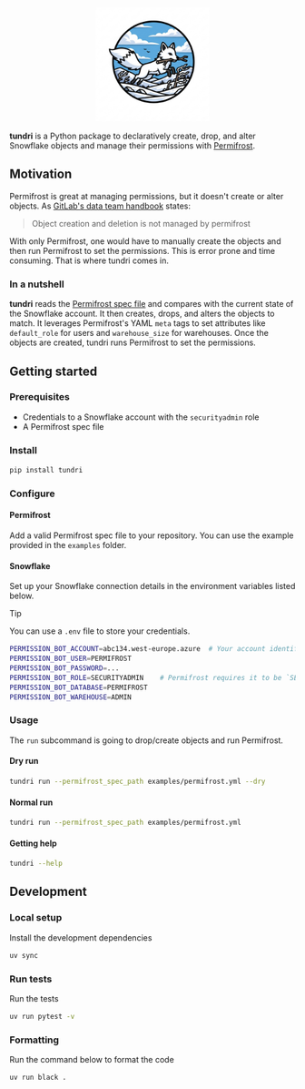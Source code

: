 <div align="center">
  <img src="docs/images/logo.jpg" alt="Snowflake Manager Logo" width="200">
</div>

**tundri** is a Python package to declaratively create, drop, and alter Snowflake objects and manage their permissions with [Permifrost](https://gitlab.com/gitlab-data/permifrost).

## Motivation

Permifrost is great at managing permissions, but it doesn't create or alter objects. As [GitLab's data team handbook](https://handbook.gitlab.com/handbook/enterprise-data/platform/permifrost/) states:
> Object creation and deletion is not managed by permifrost

With only Permifrost, one would have to manually create the objects and then run Permifrost to set the permissions. This is error prone and time consuming. That is where tundri comes in.

### In a nutshell
**tundri** reads the [Permifrost spec file](https://gitlab.com/gitlab-data/permifrost#spec_file) and compares with the current state of the Snowflake account. It then creates, drops, and alters the objects to match. It leverages Permifrost's YAML `meta` tags to set attributes like `default_role` for users and `warehouse_size` for warehouses. Once the objects are created, tundri runs Permifrost to set the permissions.

## Getting started

### Prerequisites

- Credentials to a Snowflake account with the `securityadmin` role
- A Permifrost spec file

### Install

```bash
pip install tundri
```

### Configure

#### Permifrost
Add a valid Permifrost spec file to your repository. You can use the example provided in the `examples` folder.

#### Snowflake
Set up your Snowflake connection details in the environment variables listed below.

> [!TIP]
> You can use a `.env` file to store your credentials.

```bash
PERMISSION_BOT_ACCOUNT=abc134.west-europe.azure  # Your account identifier
PERMISSION_BOT_USER=PERMIFROST
PERMISSION_BOT_PASSWORD=...
PERMISSION_BOT_ROLE=SECURITYADMIN    # Permifrost requires it to be `SECURITYADMIN`
PERMISSION_BOT_DATABASE=PERMIFROST
PERMISSION_BOT_WAREHOUSE=ADMIN
```

### Usage
The `run` subcommand is going to drop/create objects and run Permifrost.

#### Dry run
```bash
tundri run --permifrost_spec_path examples/permifrost.yml --dry
```

#### Normal run
```bash
tundri run --permifrost_spec_path examples/permifrost.yml
```

#### Getting help
```bash
tundri --help
```

## Development
### Local setup
Install the development dependencies

```bash
uv sync
```

### Run tests
Run the tests
```bash
uv run pytest -v
```

### Formatting
Run the command below to format the code
```bash
uv run black .
```